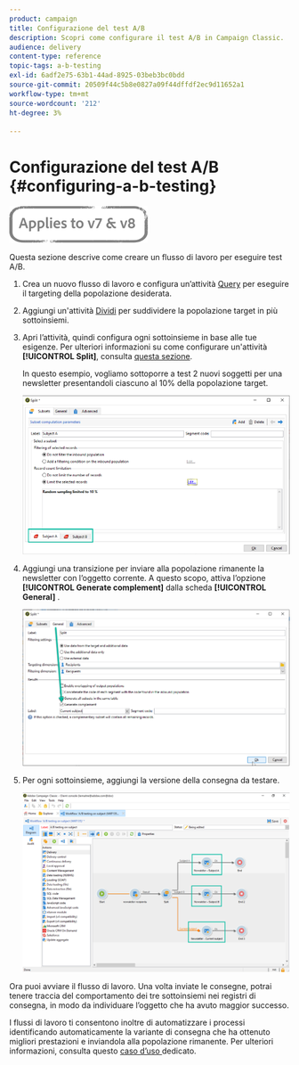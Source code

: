 ```yaml
---
product: campaign
title: Configurazione del test A/B
description: Scopri come configurare il test A/B in Campaign Classic.
audience: delivery
content-type: reference
topic-tags: a-b-testing
exl-id: 6adf2e75-63b1-44ad-8925-03beb3bc0bdd
source-git-commit: 20509f44c5b8e0827a09f44dffdf2ec9d11652a1
workflow-type: tm+mt
source-wordcount: '212'
ht-degree: 3%

---
```


# Configurazione del test A/B {#configuring-a-b-testing}

![](../../assets/common.svg)

Questa sezione descrive come creare un flusso di lavoro per eseguire test A/B.

1. Crea un nuovo flusso di lavoro e configura un’attività [Query](../../workflow/using/query.md) per eseguire il targeting della popolazione desiderata.

1. Aggiungi un&#39;attività [Dividi](../../workflow/using/split.md) per suddividere la popolazione target in più sottoinsiemi.

1. Apri l’attività, quindi configura ogni sottoinsieme in base alle tue esigenze. Per ulteriori informazioni su come configurare un&#39;attività **[!UICONTROL Split]**, consulta [questa sezione](../../workflow/using/split.md).

   In questo esempio, vogliamo sottoporre a test 2 nuovi soggetti per una newsletter presentandoli ciascuno al 10% della popolazione target.

   ![](assets/ab-testing-split.png)

1. Aggiungi una transizione per inviare alla popolazione rimanente la newsletter con l’oggetto corrente. A questo scopo, attiva l’opzione **[!UICONTROL Generate complement]** dalla scheda **[!UICONTROL General]** .

   ![](assets/ab-testing-complement.png)

1. Per ogni sottoinsieme, aggiungi la versione della consegna da testare.

   ![](assets/ab-testing-delivery.png)

Ora puoi avviare il flusso di lavoro. Una volta inviate le consegne, potrai tenere traccia del comportamento dei tre sottoinsiemi nei registri di consegna, in modo da individuare l’oggetto che ha avuto maggior successo.

I flussi di lavoro ti consentono inoltre di automatizzare i processi identificando automaticamente la variante di consegna che ha ottenuto migliori prestazioni e inviandola alla popolazione rimanente. Per ulteriori informazioni, consulta questo [caso d’uso ](a-b-testing-use-case.md) dedicato.
